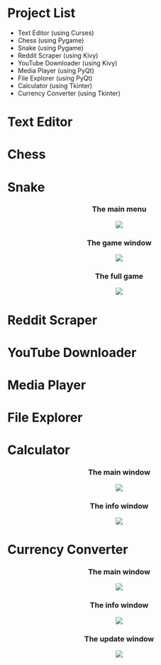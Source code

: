# Project List
* Text Editor (using Curses)
* Chess (using Pygame)
* Snake (using Pygame)
* Reddit Scraper (using Kivy)
* YouTube Downloader (using Kivy)
* Media Player (using PyQt)
* File Explorer (using PyQt)
* Calculator (using Tkinter)
* Currency Converter (using Tkinter)

# Text Editor

# Chess

# Snake
<h3 align="center">
  The main menu
</h3>
<p align="center">
  <img src="screenshots\snake main menu.png">
</p>
<h3 align="center">
  The game window
</h3>
<p align="center">
  <img src="screenshots\snake game.png">
</p>
<h3 align="center">
  The full game
</h3>
<p align="center">
  <img src="screenshots\snake game over.png">
</p>

# Reddit Scraper

# YouTube Downloader

# Media Player

# File Explorer

# Calculator
<h3 align="center">
  The main window
</h3>
<p align="center">
  <img src="screenshots\calculator.png">
</p>
<h3 align="center">
  The info window
</h3>
<p align="center">
  <img src="screenshots\calculator info.png">
</p>

# Currency Converter
<h3 align="center">
  The main window
</h3>
<p align="center">
  <img src="screenshots\currency converter.png">
</p>
<h3 align="center">
  The info window
</h3>
<p align="center">
  <img src="screenshots\currency converter info.png">
</p>
<h3 align="center">
  The update window
</h3>
<p align="center">
  <img src="screenshots\currency converter update.png">
</p>
